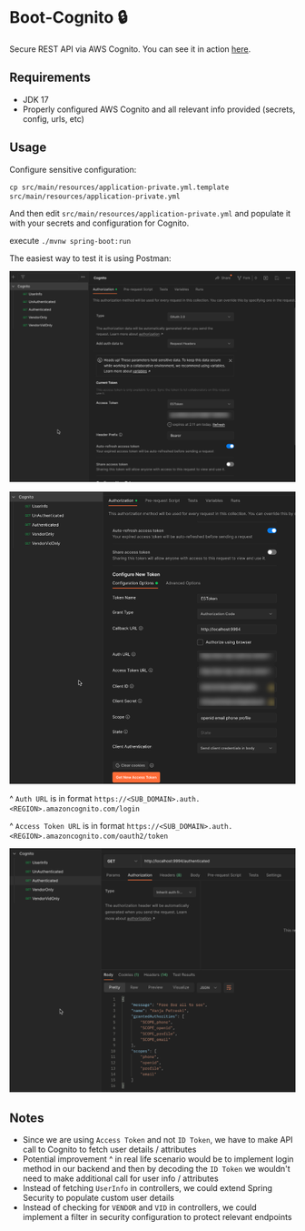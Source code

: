 # Boot-Cognito 🔒

Secure REST API via AWS Cognito. You can see it in action [here](https://app.screencast.com/0DP4kaa4OvfXO).

## Requirements

- JDK 17
- Properly configured AWS Cognito and all relevant info provided (secrets, config, urls, etc)

## Usage

Configure sensitive configuration:

```shell
cp src/main/resources/application-private.yml.template src/main/resources/application-private.yml 
```

And then edit `src/main/resources/application-private.yml` and populate it with your secrets and configuration for Cognito.

execute `./mvnw spring-boot:run`

The easiest way to test it is using Postman:

![](./img/1.png)

![](./img/2.png)

^ `Auth URL` is in format `https://<SUB_DOMAIN>.auth.<REGION>.amazoncognito.com/login`

^ `Access Token URL` is in format `https://<SUB_DOMAIN>.auth.<REGION>.amazoncognito.com/oauth2/token`

![](./img/3.png)

## Notes

- Since we are using `Access Token` and not `ID Token`, we have to make API call to Cognito to fetch user details / attributes
- Potential improvement ^ in real life scenario would be to implement login method in our backend and then by decoding the `ID Token` we wouldn't need to make additional call for user info / attributes
- Instead of fetching `UserInfo` in controllers, we could extend Spring Security to populate custom user details
- Instead of checking for `VENDOR` and `VID` in controllers, we could implement a filter in security configuration to protect relevant endpoints 
